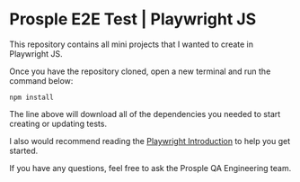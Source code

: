 # Prosple E2E Test | Playwright JS
This repository contains all mini projects that I wanted to create in Playwright JS.

Once you have the repository cloned, open a new terminal and run the command below:

`npm install`

The line above will download all of the dependencies you needed to start creating or updating tests.

I also would recommend reading the [Playwright Introduction](https://playwright.dev/docs/intro) to help you get started.

If you have any questions, feel free to ask the Prosple QA Engineering team.
